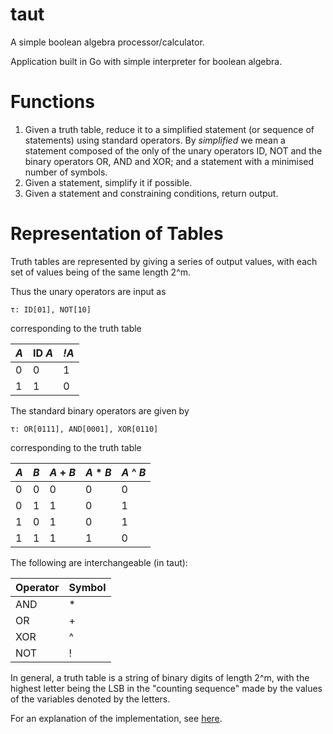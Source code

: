 # taut
A simple boolean algebra processor/calculator.

Application built in Go with simple interpreter for boolean algebra.

# Functions

1. Given a truth table, reduce it to a simplified statement (or sequence of statements) using
   standard operators. By _simplified_ we mean a statement composed of the only of the unary
   operators ID, NOT and the binary operators OR, AND and XOR; and a statement with a minimised
   number of symbols.
2. Given a statement, simplify it if possible.
3. Given a statement and constraining conditions, return output.

# Representation of Tables
Truth tables are represented by giving a series of output values, with each set of values being of
the same length 2^m.

Thus the unary operators are input as
```
τ: ID[01], NOT[10]
```
corresponding to the truth table

| _A_ | ID _A_ | _!A_ |
| --- | ------ | ---- |
| 0   |      0 |    1 |
| 1   |      1 |    0 |

The standard binary operators are given by
```
τ: OR[0111], AND[0001], XOR[0110]
```
corresponding to the truth table

| _A_ | _B_ | _A_ + _B_ | _A_ * _B_ | _A_ ^ _B_ |
| --- | --- | --------- | --------- | --------- |
| 0   | 0   |      0    |       0   |       0   |
| 0   | 1   |      1    |       0   |       1   |
| 1   | 0   |      1    |       0   |       1   |
| 1   | 1   |      1    |       1   |       0   |

The following are interchangeable (in taut):

| Operator | Symbol |
| -------- | ------ |
| AND	   |	\*  |
| OR	   |	+   |
| XOR	   |	^   |
| NOT	   |	!   |

In general, a truth table is a string of binary digits of length 2^m, with the highest letter being
the LSB in the "counting sequence" made by the values of the variables denoted by the letters.

For an explanation of the implementation, see [here](METHOD.md).
